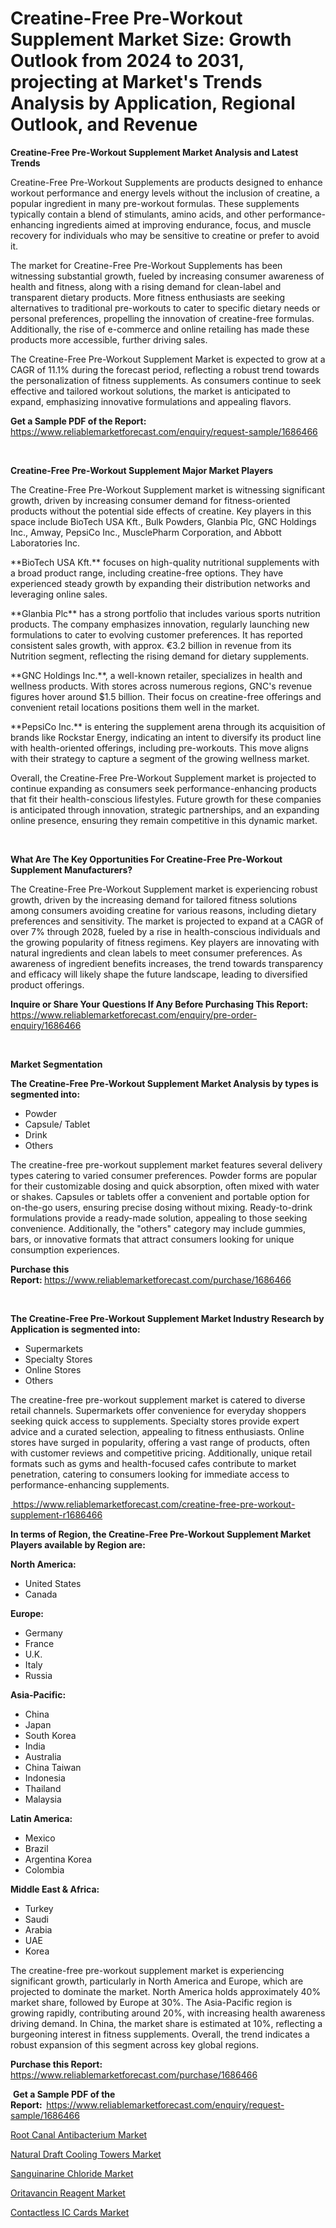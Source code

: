 <p><h1>Creatine-Free Pre-Workout Supplement Market Size: Growth Outlook from 2024 to 2031, projecting at Market's Trends Analysis by Application, Regional Outlook, and Revenue</h1></p><p><strong>Creatine-Free Pre-Workout Supplement Market Analysis and Latest Trends</strong></p>
<p><p>Creatine-Free Pre-Workout Supplements are products designed to enhance workout performance and energy levels without the inclusion of creatine, a popular ingredient in many pre-workout formulas. These supplements typically contain a blend of stimulants, amino acids, and other performance-enhancing ingredients aimed at improving endurance, focus, and muscle recovery for individuals who may be sensitive to creatine or prefer to avoid it.</p><p>The market for Creatine-Free Pre-Workout Supplements has been witnessing substantial growth, fueled by increasing consumer awareness of health and fitness, along with a rising demand for clean-label and transparent dietary products. More fitness enthusiasts are seeking alternatives to traditional pre-workouts to cater to specific dietary needs or personal preferences, propelling the innovation of creatine-free formulas. Additionally, the rise of e-commerce and online retailing has made these products more accessible, further driving sales.</p><p>The Creatine-Free Pre-Workout Supplement Market is expected to grow at a CAGR of 11.1% during the forecast period, reflecting a robust trend towards the personalization of fitness supplements. As consumers continue to seek effective and tailored workout solutions, the market is anticipated to expand, emphasizing innovative formulations and appealing flavors.</p></p>
<p><strong>Get a Sample PDF of the Report:&nbsp;</strong> <a href="https://www.reliablemarketforecast.com/enquiry/request-sample/1686466?utm_campaign=1127&utm_medium=2&utm_source=Github&utm_content=ia&utm_term=16102024&utm_id=creatine-free-pre-workout-supplement">https://www.reliablemarketforecast.com/enquiry/request-sample/1686466</a></p>
<p>&nbsp;</p>
<p><strong>Creatine-Free Pre-Workout Supplement Major Market Players</strong></p>
<p><p>The Creatine-Free Pre-Workout Supplement market is witnessing significant growth, driven by increasing consumer demand for fitness-oriented products without the potential side effects of creatine. Key players in this space include BioTech USA Kft., Bulk Powders, Glanbia Plc, GNC Holdings Inc., Amway, PepsiCo Inc., MusclePharm Corporation, and Abbott Laboratories Inc.</p><p>**BioTech USA Kft.** focuses on high-quality nutritional supplements with a broad product range, including creatine-free options. They have experienced steady growth by expanding their distribution networks and leveraging online sales.</p><p>**Glanbia Plc** has a strong portfolio that includes various sports nutrition products. The company emphasizes innovation, regularly launching new formulations to cater to evolving customer preferences. It has reported consistent sales growth, with approx. €3.2 billion in revenue from its Nutrition segment, reflecting the rising demand for dietary supplements.</p><p>**GNC Holdings Inc.**, a well-known retailer, specializes in health and wellness products. With stores across numerous regions, GNC's revenue figures hover around $1.5 billion. Their focus on creatine-free offerings and convenient retail locations positions them well in the market.</p><p>**PepsiCo Inc.** is entering the supplement arena through its acquisition of brands like Rockstar Energy, indicating an intent to diversify its product line with health-oriented offerings, including pre-workouts. This move aligns with their strategy to capture a segment of the growing wellness market.</p><p>Overall, the Creatine-Free Pre-Workout Supplement market is projected to continue expanding as consumers seek performance-enhancing products that fit their health-conscious lifestyles. Future growth for these companies is anticipated through innovation, strategic partnerships, and an expanding online presence, ensuring they remain competitive in this dynamic market.</p></p>
<p>&nbsp;</p>
<p><strong>What Are The Key Opportunities For Creatine-Free Pre-Workout Supplement Manufacturers?</strong></p>
<p><p>The Creatine-Free Pre-Workout Supplement market is experiencing robust growth, driven by the increasing demand for tailored fitness solutions among consumers avoiding creatine for various reasons, including dietary preferences and sensitivity. The market is projected to expand at a CAGR of over 7% through 2028, fueled by a rise in health-conscious individuals and the growing popularity of fitness regimens. Key players are innovating with natural ingredients and clean labels to meet consumer preferences. As awareness of ingredient benefits increases, the trend towards transparency and efficacy will likely shape the future landscape, leading to diversified product offerings.</p></p>
<p><strong>Inquire or Share Your Questions If Any Before Purchasing This Report:</strong> <a href="https://www.reliablemarketforecast.com/enquiry/pre-order-enquiry/1686466?utm_campaign=1127&utm_medium=2&utm_source=Github&utm_content=ia&utm_term=16102024&utm_id=creatine-free-pre-workout-supplement">https://www.reliablemarketforecast.com/enquiry/pre-order-enquiry/1686466</a></p>
<p>&nbsp;</p>
<p><strong>Market Segmentation</strong></p>
<p><strong>The Creatine-Free Pre-Workout Supplement Market Analysis by types is segmented into:</strong></p>
<p><ul><li>Powder</li><li>Capsule/ Tablet</li><li>Drink</li><li>Others</li></ul></p>
<p><p>The creatine-free pre-workout supplement market features several delivery types catering to varied consumer preferences. Powder forms are popular for their customizable dosing and quick absorption, often mixed with water or shakes. Capsules or tablets offer a convenient and portable option for on-the-go users, ensuring precise dosing without mixing. Ready-to-drink formulations provide a ready-made solution, appealing to those seeking convenience. Additionally, the "others" category may include gummies, bars, or innovative formats that attract consumers looking for unique consumption experiences.</p></p>
<p><strong>Purchase this Report:&nbsp;</strong><a href="https://www.reliablemarketforecast.com/purchase/1686466?utm_campaign=1127&utm_medium=2&utm_source=Github&utm_content=ia&utm_term=16102024&utm_id=creatine-free-pre-workout-supplement">https://www.reliablemarketforecast.com/purchase/1686466</a></p>
<p>&nbsp;</p>
<p><strong>The Creatine-Free Pre-Workout Supplement Market Industry Research by Application is segmented into:</strong></p>
<p><ul><li>Supermarkets</li><li>Specialty Stores</li><li>Online Stores</li><li>Others</li></ul></p>
<p><p>The creatine-free pre-workout supplement market is catered to diverse retail channels. Supermarkets offer convenience for everyday shoppers seeking quick access to supplements. Specialty stores provide expert advice and a curated selection, appealing to fitness enthusiasts. Online stores have surged in popularity, offering a vast range of products, often with customer reviews and competitive pricing. Additionally, unique retail formats such as gyms and health-focused cafes contribute to market penetration, catering to consumers looking for immediate access to performance-enhancing supplements.</p></p>
<p><a href="https://www.reliablemarketforecast.com/creatine-free-pre-workout-supplement-r1686466?utm_campaign=1127&utm_medium=2&utm_source=Github&utm_content=ia&utm_term=16102024&utm_id=creatine-free-pre-workout-supplement">&nbsp;https://www.reliablemarketforecast.com/creatine-free-pre-workout-supplement-r1686466</a></p>
<p><strong>In terms of Region, the Creatine-Free Pre-Workout Supplement Market Players available by Region are:</strong></p>
<p>
    <p> <strong> North America: </strong>
        <ul>
            <li>United States</li>
            <li>Canada</li>
        </ul>
        </p> 
    <p> <strong> Europe: </strong>
        <ul>
            <li>Germany</li>
            <li>France</li>
            <li>U.K.</li>
            <li>Italy</li>
            <li>Russia</li>
        </ul>
        </p> 
    <p> <strong> Asia-Pacific: </strong>
        <ul>
            <li>China</li>
            <li>Japan</li>
            <li>South Korea</li>
            <li>India</li>
            <li>Australia</li>
            <li>China Taiwan</li>
            <li>Indonesia</li>
            <li>Thailand</li>
            <li>Malaysia</li>
        </ul>
        </p> 
    <p> <strong> Latin America: </strong>
        <ul>
            <li>Mexico</li>
            <li>Brazil</li>
            <li>Argentina Korea</li>
            <li>Colombia</li>
        </ul>
        </p> 
    <p> <strong> Middle East & Africa: </strong>
        <ul>
            <li>Turkey</li>
            <li>Saudi</li>
            <li>Arabia</li>
            <li>UAE</li>
            <li>Korea</li>
        </ul>
    </p>
    </p>
<p><p>The creatine-free pre-workout supplement market is experiencing significant growth, particularly in North America and Europe, which are projected to dominate the market. North America holds approximately 40% market share, followed by Europe at 30%. The Asia-Pacific region is growing rapidly, contributing around 20%, with increasing health awareness driving demand. In China, the market share is estimated at 10%, reflecting a burgeoning interest in fitness supplements. Overall, the trend indicates a robust expansion of this segment across key global regions.</p></p>
<p><strong>Purchase this Report: </strong><a href="https://www.reliablemarketforecast.com/purchase/1686466?utm_campaign=1127&utm_medium=2&utm_source=Github&utm_content=ia&utm_term=16102024&utm_id=creatine-free-pre-workout-supplement">https://www.reliablemarketforecast.com/purchase/1686466</a></p>
<p>&nbsp;<strong>Get a Sample PDF of the Report:&nbsp;&nbsp;</strong><a href="https://www.reliablemarketforecast.com/enquiry/request-sample/1686466?utm_campaign=1127&utm_medium=2&utm_source=Github&utm_content=ia&utm_term=16102024&utm_id=creatine-free-pre-workout-supplement">https://www.reliablemarketforecast.com/enquiry/request-sample/1686466</a></p>
<p><strong></strong></p>
<p><p><a href="https://www.linkedin.com/pulse/market-insights-global-root-canal-antibacterium-forecast-innovation-mvdyf?trk=public_post_embed_feed-article-content&utm_campaign=1127&utm_medium=2&utm_source=Github&utm_content=ia&utm_term=16102024&utm_id=creatine-free-pre-workout-supplement">Root Canal Antibacterium Market</a></p><p><a href="https://issuu.com/reportprime-2/docs/natural-draft-cooling-towers-market_6419bba1d5fd73?utm_campaign=1127&utm_medium=2&utm_source=Github&utm_content=ia&utm_term=16102024&utm_id=creatine-free-pre-workout-supplement">Natural Draft Cooling Towers Market</a></p><p><a href="https://github.com/melodyvssta/Market-Research-Report-List-1/blob/main/sanguinarine-chloride-market.md?utm_campaign=1127&utm_medium=2&utm_source=Github&utm_content=ia&utm_term=16102024&utm_id=creatine-free-pre-workout-supplement">Sanguinarine Chloride Market</a></p><p><a href="https://github.com/halleabdon2v1s/Market-Research-Report-List-1/blob/main/oritavancin-reagent-market.md?utm_campaign=1127&utm_medium=2&utm_source=Github&utm_content=ia&utm_term=16102024&utm_id=creatine-free-pre-workout-supplement">Oritavancin Reagent Market</a></p><p><a href="https://www.linkedin.com/pulse/emerging-opportunities-challenges-global-contactless-ic-cards-ab87f?trk=public_post_embed_feed-article-content&utm_campaign=1127&utm_medium=2&utm_source=Github&utm_content=ia&utm_term=16102024&utm_id=creatine-free-pre-workout-supplement">Contactless IC Cards Market</a></p></p>